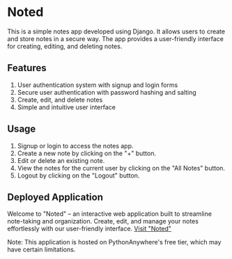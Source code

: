 # Noted
This is a simple notes app developed using Django. It allows users to create and store notes in a secure way. The app provides a user-friendly interface for creating, editing, and deleting notes.

## Features
1. User authentication system with signup and login forms
2. Secure user authentication with password hashing and salting
3. Create, edit, and delete notes
4. Simple and intuitive user interface

## Usage
1. Signup or login to access the notes app.
2. Create a new note by clicking on the "+" button.
3. Edit or delete an existing note.
4. View the notes for the current user by clicking on the "All Notes" button.
5. Logout by clicking on the "Logout" button.


## Deployed Application
Welcome to "Noted" – an interactive web application built to streamline note-taking and organization. Create, edit, and manage your notes effortlessly with our user-friendly interface.
[Visit "Noted"](https://tharundamera.pythonanywhere.com/)

Note: This application is hosted on PythonAnywhere's free tier, which may have certain limitations.

